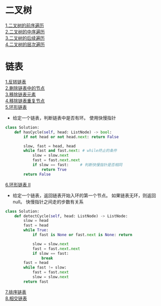 # 二叉树
[1.二叉树的前序遍历](https://leetcode-cn.com/problems/binary-tree-preorder-traversal/)  
[2.二叉树的中序遍历](https://leetcode-cn.com/problems/binary-tree-inorder-traversal/)  
[3.二叉树的后续遍历](https://leetcode-cn.com/problems/binary-tree-postorder-traversal/)  
[4.二叉树的层次遍历](https://leetcode-cn.com/problems/binary-tree-level-order-traversal/)  

# 链表
[1.反转链表](https://leetcode-cn.com/problems/reverse-linked-list/)  
[2.删除链表中的节点](https://leetcode-cn.com/problems/delete-node-in-a-linked-list/)  
[3.移除链表元素](https://leetcode-cn.com/problems/remove-linked-list-elements/)  
[4.移除链表重复节点](https://leetcode-cn.com/problems/remove-duplicate-node-lcci/)  
[5.环形链表](https://leetcode-cn.com/problems/linked-list-cycle/)  
* 给定一个链表，判断链表中是否有环。
使用快慢指针
```python
class Solution:
    def hasCycle(self, head: ListNode) -> bool:
        if not head or not head.next: return False

        slow, fast = head, head
        while fast and fast.next: # while终止的条件
            slow = slow.next
            fast = fast.next.next
            if slow == fast:     # 判断快慢指针是否相同
                return True
        return False
```
[6.环形链表 II](https://leetcode-cn.com/problems/linked-list-cycle-ii/)  
* 给定一个链表，返回链表开始入环的第一个节点。 如果链表无环，则返回 null。
快慢指针之间走的步数有关系
```python
class Solution:
    def detectCycle(self, head: ListNode) -> ListNode:
        slow = head
        fast = head
        while True:
            if fast is None or fast.next is None: return

            slow = slow.next
            fast = fast.next.next
            if slow == fast:
                break
        fast = head
        while fast != slow:
            fast = fast.next
            slow = slow.next
        return fast
```
[7.排序链表](https://leetcode-cn.com/problems/sort-list/)  
[8.相交链表](https://leetcode-cn.com/problems/intersection-of-two-linked-lists/)  
